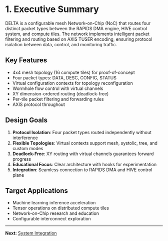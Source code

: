 # 1. Executive Summary

DELTA is a configurable mesh Network-on-Chip (NoC) that routes four distinct packet types between the RAPIDS DMA engine, HIVE control system, and compute tiles. The network implements intelligent packet filtering and routing based on AXIS TUSER encoding, ensuring protocol isolation between data, control, and monitoring traffic.

## Key Features

- 4x4 mesh topology (16 compute tiles) for proof-of-concept
- Four packet types: DATA, DESC, CONFIG, STATUS
- Virtual configuration contexts for topology reconfiguration
- Wormhole flow control with virtual channels
- XY dimension-ordered routing (deadlock-free)
- Per-tile packet filtering and forwarding rules
- AXIS protocol throughout

## Design Goals

1. **Protocol Isolation**: Four packet types routed independently without interference
2. **Flexible Topologies**: Virtual contexts support mesh, systolic, tree, and custom modes
3. **Deadlock-Free**: XY routing with virtual channels guarantees forward progress
4. **Educational Focus**: Clear architecture with hooks for experimentation
5. **Integration**: Seamless connection to RAPIDS DMA and HIVE control plane

## Target Applications

- Machine learning inference acceleration
- Tensor operations on distributed compute tiles
- Network-on-Chip research and education
- Configurable interconnect exploration

---

**Next:** [System Integration](02_system_integration.md)
